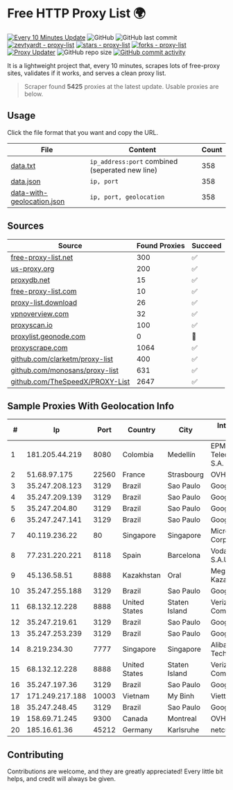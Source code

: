 
# Free HTTP Proxy List 🌍

[![Every 10 Minutes Update](https://github.com/mertguvencli/http-proxy-list/actions/workflows/main.yml/badge.svg?branch=main)](https://github.com/mertguvencli/http-proxy-list/actions/workflows/main.yml)
![GitHub](https://img.shields.io/github/license/mertguvencli/http-proxy-list)
![GitHub last commit](https://img.shields.io/github/last-commit/mertguvencli/http-proxy-list)
[![zevtyardt - proxy-list](https://img.shields.io/static/v1?label=zevtyardt&message=proxy-list&color=blue&logo=github)](https://github.com/zevtyardt/proxy-list "Go to GitHub repo")
[![stars - proxy-list](https://img.shields.io/github/stars/zevtyardt/proxy-list?style=social)](https://github.com/zevtyardt/proxy-list)
[![forks - proxy-list](https://img.shields.io/github/forks/zevtyardt/proxy-list?style=social)](https://github.com/zevtyardt/proxy-list)
[![Proxy Updater](https://github.com/zevtyardt/proxy-list/workflows/Proxy%20Updater/badge.svg)](https://github.com/zevtyardt/proxy-list/actions?query=workflow:"Proxy+Updater")
![GitHub repo size](https://img.shields.io/github/repo-size/zevtyardt/proxy-list)
[![GitHub commit activity](https://img.shields.io/github/commit-activity/m/zevtyardt/proxy-list?logo=commits)](https://github.com/zevtyardt/proxy-list/commits/main)

It is a lightweight project that, every 10 minutes, scrapes lots of free-proxy sites, validates if it works, and serves a clean proxy list.

> Scraper found **5425** proxies at the latest update. Usable proxies are below.

## Usage

Click the file format that you want and copy the URL.

|File|Content|Count|
|----|-------|-----|
|[data.txt](https://raw.githubusercontent.com/mertguvencli/http-proxy-list/main/proxy-list/data.txt)|`ip_address:port` combined (seperated new line)|358|
|[data.json](https://raw.githubusercontent.com/mertguvencli/http-proxy-list/main/proxy-list/data.json)|`ip, port`|358|
|[data-with-geolocation.json](https://raw.githubusercontent.com/mertguvencli/http-proxy-list/main/proxy-list/data-with-geolocation.json)|`ip, port, geolocation`|358|

## Sources

|Source|Found Proxies|Succeed|
|------|-------------|-------|
|[free-proxy-list.net](https://free-proxy-list.net)|300|✅|
|[us-proxy.org](https://www.us-proxy.org)|200|✅|
|[proxydb.net](http://proxydb.net)|15|✅|
|[free-proxy-list.com](https://free-proxy-list.com/?page=&port=&type%5B%5D=http&type%5B%5D=https&up_time=0&search=Search)|10|✅|
|[proxy-list.download](https://www.proxy-list.download/HTTP)|26|✅|
|[vpnoverview.com](https://vpnoverview.com/privacy/anonymous-browsing/free-proxy-servers)|32|✅|
|[proxyscan.io](https://www.proxyscan.io)|100|✅|
|[proxylist.geonode.com](https://proxylist.geonode.com/api/proxy-list?limit=300&page=1&sort_by=lastChecked&sort_type=desc&protocols=http,https)|0|🚫|
|[proxyscrape.com](https://api.proxyscrape.com/v2/?request=displayproxies&protocol=http&timeout=10000&country=all&ssl=all&anonymity=all)|1064|✅|
|[github.com/clarketm/proxy-list](https://raw.githubusercontent.com/clarketm/proxy-list/master/proxy-list-raw.txt)|400|✅|
|[github.com/monosans/proxy-list](https://raw.githubusercontent.com/monosans/proxy-list/main/proxies/http.txt)|631|✅|
|[github.com/TheSpeedX/PROXY-List](https://raw.githubusercontent.com/TheSpeedX/PROXY-List/master/http.txt)|2647|✅|


## Sample Proxies With Geolocation Info

|#|Ip|Port|Country|City|Internet Service Provider|
|-|--|----|-------|----|-------------------------|
|1|181.205.44.219|8080|Colombia|Medellín|EPM Telecomunicaciones S.A. E.S.P.|
|2|51.68.97.175|22560|France|Strasbourg|OVH SAS|
|3|35.247.208.123|3129|Brazil|Sao Paulo|Google LLC|
|4|35.247.209.139|3129|Brazil|Sao Paulo|Google LLC|
|5|35.247.204.80|3129|Brazil|Sao Paulo|Google LLC|
|6|35.247.247.141|3129|Brazil|Sao Paulo|Google LLC|
|7|40.119.236.22|80|Singapore|Singapore|Microsoft Corporation|
|8|77.231.220.221|8118|Spain|Barcelona|Vodafone Espana, S.A.U.|
|9|45.136.58.51|8888|Kazakhstan|Oral|Megahost Kazakhstan TOO|
|10|35.247.255.188|3129|Brazil|Sao Paulo|Google LLC|
|11|68.132.12.228|8888|United States|Staten Island|Verizon Communications|
|12|35.247.219.61|3129|Brazil|Sao Paulo|Google LLC|
|13|35.247.253.239|3129|Brazil|Sao Paulo|Google LLC|
|14|8.219.234.30|7777|Singapore|Singapore|Alibaba (US) Technology Co., Ltd.|
|15|68.132.12.228|8888|United States|Staten Island|Verizon Communications|
|16|35.247.197.36|3129|Brazil|Sao Paulo|Google LLC|
|17|171.249.217.188|10003|Vietnam|My Binh|Viettel Corporation|
|18|35.247.248.45|3129|Brazil|Sao Paulo|Google LLC|
|19|158.69.71.245|9300|Canada|Montreal|OVH SAS|
|20|185.16.61.36|45212|Germany|Karlsruhe|netcup GmbH|



## Contributing

Contributions are welcome, and they are greatly appreciated! Every
little bit helps, and credit will always be given.


